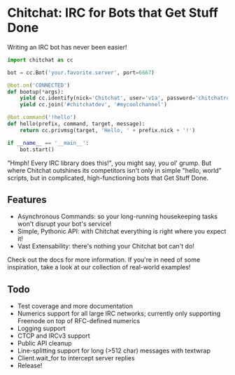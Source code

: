# Chitchat: IRC for Bots that Get Stuff Done
Writing an IRC bot has never been easier!
``` Python
import chitchat as cc

bot = cc.Bot('your.favorite.server', port=6667)

@bot.on('CONNECTED')
def bootup(*args):
    yield cc.identify(nick='Chitchat', user='v1a', password='chitchatrocks!')
    yield cc.join('#chitchatdev', '#mycoolchannel')

@bot.command('!hello')
def hello(prefix, command, target, message):
    return cc.privmsg(target, 'Hello, ' + prefix.nick + '!')

if __name__ == '__main__':
    bot.start()
```

"Hmph! Every IRC library does this!", you might say, you ol' grump. But where Chitchat outshines its competitors isn't only in simple "hello, world" scripts, but in complicated, high-functioning bots that Get Stuff Done.

## Features
- Asynchronous Commands: so your long-running housekeeping tasks won't disrupt your bot's service!
- Simple, Pythonic API: with Chitchat everything is right where you expect it!
- Vast Extensability: there's nothing your Chitchat bot can't do!

Check out the docs for more information. If you're in need of some inspiration, take a look at our collection of real-world examples!

## Todo
- Test coverage and more documentation
- Numerics support for all large IRC networks; currently only supporting Freenode on top of RFC-defined numerics
- Logging support
- CTCP and IRCv3 support
- Public API cleanup
- Line-splitting support for long (>512 char) messages with textwrap
- Client.wait_for to intercept server replies
- Release!
